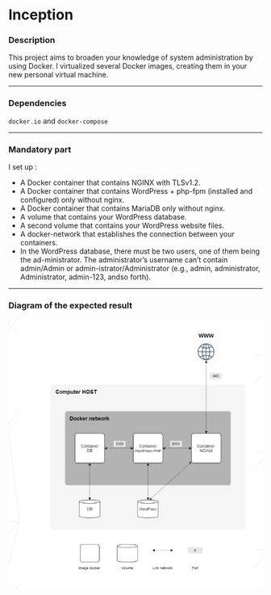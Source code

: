 # Inception

### Description
This project aims to broaden your knowledge of system administration by using Docker. I virtualized several Docker images, creating them in your new personal virtual machine. 


***
### Dependencies
`docker.io` and `docker-compose`


***
### Mandatory part

I set up :

- A Docker container that contains NGINX with TLSv1.2.
- A Docker container that contains WordPress + php-fpm (installed and configured) only without nginx.
- A Docker container that contains MariaDB only without nginx.
- A volume that contains your WordPress database.
- A second volume that contains your WordPress website files.
- A docker-network that establishes the connection between your containers.
- In the WordPress database, there must be two users, one of them being the ad-ministrator. The administrator’s username can’t contain admin/Admin or admin-istrator/Administrator (e.g., admin, administrator, Administrator, admin-123, andso forth).

***
### Diagram of the expected result
![Diagram of the expected result](/structure/docker.png)
